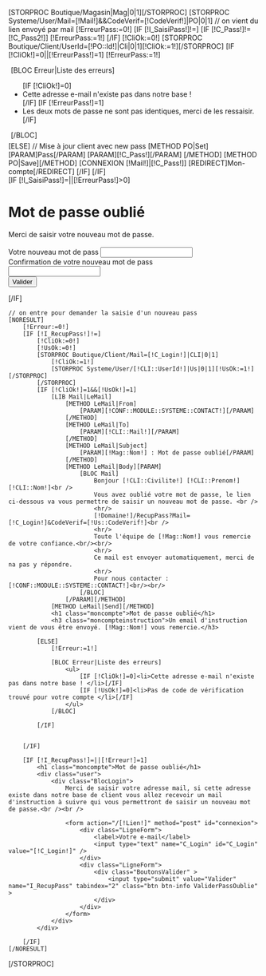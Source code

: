 [STORPROC Boutique/Magasin|Mag|0|1][/STORPROC]
[STORPROC Systeme/User/Mail=[!Mail!]&&CodeVerif=[!CodeVerif!]|PO|0|1]
	// on vient du lien envoyé par mail
	[!ErreurPass:=0!]
	[IF [!I_SaisiPass!]!=]
		[IF [!C_Pass!]!=[!C_Pass2!]] [!ErreurPass:=1!] [/IF]
		[!CliOk:=0!]
		[STORPROC Boutique/Client/UserId=[!PO::Id!]|Cli|0|1][!CliOk:=1!][/STORPROC]
		[IF [!CliOk!]=0||[!ErreurPass!]=1]
			[!ErreurPass:=1!]
			<div style="margin:5px">
				[BLOC Erreur|Liste des erreurs]
					<ul class="Error">
						[IF [!CliOk!]=0]
							<li>Cette adresse e-mail n'existe pas dans notre base ! </li>
						[/IF]
						[IF [!ErreurPass!]=1]
							<li>Les deux mots de passe ne sont pas identiques, merci de les ressaisir.</li>
						[/IF]
					</ul>
				[/BLOC]	
			</div>
		[ELSE]
			// Mise à jour client avec new pass
			[METHOD PO|Set]
				[PARAM]Pass[/PARAM]
				[PARAM][!C_Pass!][/PARAM]
			[/METHOD]
			[METHOD PO|Save][/METHOD]
			[CONNEXION [!Mail!]|[!C_Pass!]]
			[REDIRECT]Mon-compte[/REDIRECT]
		[/IF]
	[/IF]	
	[IF [!I_SaisiPass!]=||[!ErreurPass!]>0]
		<h1 class="moncompte">Mot de passe oublié</h1>
		<div class="user">
			<div class="BlocLogin">
				Merci de saisir votre nouveau mot de passe.<br /><br />
				<form action="/[!Lien!]" method="post" id="connexion">
					<input  type="hidden" value="[!Mail!]" name="Mail">
					<input  type="hidden" value="[!CodeVerif!]" name="CodeVerif">
					<div class="LigneForm" style="width:80%">
						<label>Votre nouveau mot de pass</label>
						<input type="password" name="C_Pass" id="C_Pass" value="" />
					</div>
					<div class="LigneForm" style="width:80%">
						<label>Confirmation de votre nouveau mot de pass</label>
						<input type="password" name="C_Pass2" id="C_Pass2" value="" />
					</div>
					<div class="LigneForm" style="width:80%">
						<div class="BoutonsCentre" >
							<input  type="submit" value="Valider" name="I_SaisiPass" tabindex="2" class="btn btn-info Connexion">
						</div>
					</div>
				</form>
			</div>
		</div>
	[/IF]
	
	// on entre pour demander la saisie d'un nouveau pass
	[NORESULT]
		[!Erreur:=0!]
		[IF [!I_RecupPass!]!=]
			[!CliOk:=0!]
			[!UsOk:=0!]
			[STORPROC Boutique/Client/Mail=[!C_Login!]|CLI|0|1]
				[!CliOk:=1!]
				[STORPROC Systeme/User/[!CLI::UserId!]|Us|0|1][!UsOk:=1!][/STORPROC]
			[/STORPROC]
			[IF [!CliOk!]=1&&[!UsOk!]=1]
				[LIB Mail|LeMail]
					[METHOD LeMail|From]
						[PARAM][!CONF::MODULE::SYSTEME::CONTACT!][/PARAM]
					[/METHOD]
					[METHOD LeMail|To]
						[PARAM][!CLI::Mail!][/PARAM]
					[/METHOD]
					[METHOD LeMail|Subject]
						[PARAM][!Mag::Nom!] : Mot de passe oublié[/PARAM]
					[/METHOD]	
					[METHOD LeMail|Body][PARAM]
						[BLOC Mail]
							Bonjour [!CLI::Civilite!] [!CLI::Prenom!] [!CLI::Nom!]<br />
							Vous avez oublié votre mot de passe, le lien ci-dessous va vous permettre de saisir un nouveau mot de passe. <br />
							<hr/>
							[!Domaine!]/RecupPass?Mail=[!C_Login!]&CodeVerif=[!Us::CodeVerif!]<br />
							<hr/>
							Toute l'équipe de [!Mag::Nom!] vous remercie de votre confiance.<br/><br/>
							<hr/>
							Ce mail est envoyer automatiquement, merci de na pas y répondre.
							<hr/>
							Pour nous contacter : [!CONF::MODULE::SYSTEME::CONTACT!]<br/><br/>
						[/BLOC]
					[/PARAM][/METHOD]
				[METHOD LeMail|Send][/METHOD]
				<h1 class="moncompte">Mot de passe oublié</h1>
				<h3 class="moncompteinstruction">Un email d'instruction vient de vous être envoyé. [!Mag::Nom!] vous remercie.</h3>
				
			[ELSE]
				[!Erreur:=1!]
		
				[BLOC Erreur|Liste des erreurs]
					<ul>
						[IF [!CliOk!]=0]<li>Cette adresse e-mail n'existe pas dans notre base ! </li>[/IF]
						[IF [!UsOk!]=0]<li>Pas de code de vérification trouvé pour votre compte </li>[/IF]
					</ul>
				[/BLOC]	
		
			[/IF]
		
		
		[/IF]
		
		[IF [!I_RecupPass!]=||[!Erreur!]=1]
			<h1 class="moncompte">Mot de passe oublié</h1>
			<div class="user">
				<div class="BlocLogin">
					Merci de saisir votre adresse mail, si cette adresse existe dans notre base de client vous allez recevoir un mail d'instruction à suivre qui vous permettront de saisir un nouveau mot de passe.<br /><br />
					
					<form action="/[!Lien!]" method="post" id="connexion">
						<div class="LigneForm">
							<label>Votre e-mail</label>
							<input type="text" name="C_Login" id="C_Login" value="[!C_Login!]" />
						</div>
						<div class="LigneForm">
							<div class="BoutonsValider" >
								<input type="submit" value="Valider" name="I_RecupPass" tabindex="2" class="btn btn-info ValiderPassOublie" >
							</div>
						</div>
					</form>
				</div>
			</div>
		
		[/IF]
	[/NORESULT]

[/STORPROC]